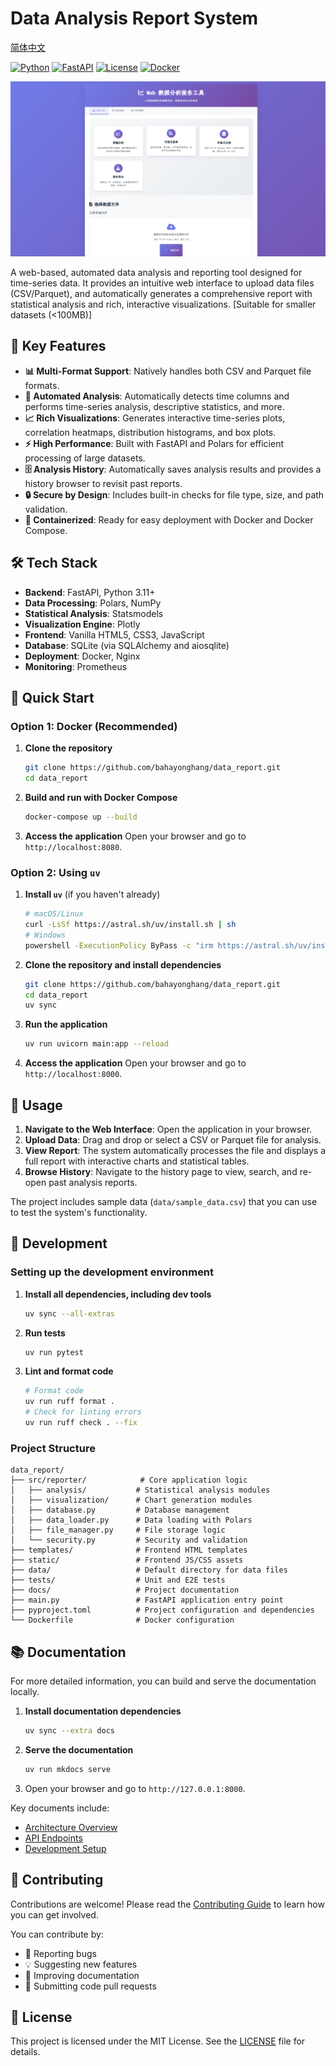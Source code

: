 # Data Analysis Report System

[简体中文](README_CN.md)

[![Python](https://img.shields.io/badge/Python-3.11+-blue.svg)](https://www.python.org/downloads/)
[![FastAPI](https://img.shields.io/badge/FastAPI-0.116+-green.svg)](https://fastapi.tiangolo.com/)
[![License](https://img.shields.io/badge/License-MIT-yellow.svg)](LICENSE)
[![Docker](https://img.shields.io/badge/Docker-Ready-blue.svg)](Dockerfile)

<div align="center">
  <img src="image/README/网页截图.png" width="600" alt="Web Interface Screenshot">
</div>

A web-based, automated data analysis and reporting tool designed for time-series data. It provides an intuitive web interface to upload data files (CSV/Parquet), and automatically generates a comprehensive report with statistical analysis and rich, interactive visualizations. [Suitable for smaller datasets (<100MB)]

## 🚀 Key Features

- **📊 Multi-Format Support**: Natively handles both CSV and Parquet file formats.
- **🤖 Automated Analysis**: Automatically detects time columns and performs time-series analysis, descriptive statistics, and more.
- **📈 Rich Visualizations**: Generates interactive time-series plots, correlation heatmaps, distribution histograms, and box plots.
- **⚡ High Performance**: Built with FastAPI and Polars for efficient processing of large datasets.
- **🗄️ Analysis History**: Automatically saves analysis results and provides a history browser to revisit past reports.
- **🔒 Secure by Design**: Includes built-in checks for file type, size, and path validation.
- **🐳 Containerized**: Ready for easy deployment with Docker and Docker Compose.

## 🛠️ Tech Stack

- **Backend**: FastAPI, Python 3.11+
- **Data Processing**: Polars, NumPy
- **Statistical Analysis**: Statsmodels
- **Visualization Engine**: Plotly
- **Frontend**: Vanilla HTML5, CSS3, JavaScript
- **Database**: SQLite (via SQLAlchemy and aiosqlite)
- **Deployment**: Docker, Nginx
- **Monitoring**: Prometheus

## 🚀 Quick Start

### Option 1: Docker (Recommended)

1.  **Clone the repository**
    ```bash
    git clone https://github.com/bahayonghang/data_report.git
    cd data_report
    ```
2.  **Build and run with Docker Compose**
    ```bash
    docker-compose up --build
    ```
3.  **Access the application**
    Open your browser and go to `http://localhost:8080`.

### Option 2: Using `uv`

1.  **Install `uv`** (if you haven't already)
    ```bash
    # macOS/Linux
    curl -LsSf https://astral.sh/uv/install.sh | sh
    # Windows
    powershell -ExecutionPolicy ByPass -c "irm https://astral.sh/uv/install.ps1 | iex"
    ```
2.  **Clone the repository and install dependencies**
    ```bash
    git clone https://github.com/bahayonghang/data_report.git
    cd data_report
    uv sync
    ```
3.  **Run the application**
    ```bash
    uv run uvicorn main:app --reload
    ```
4.  **Access the application**
    Open your browser and go to `http://localhost:8000`.

## 📖 Usage

1.  **Navigate to the Web Interface**: Open the application in your browser.
2.  **Upload Data**: Drag and drop or select a CSV or Parquet file for analysis.
3.  **View Report**: The system automatically processes the file and displays a full report with interactive charts and statistical tables.
4.  **Browse History**: Navigate to the history page to view, search, and re-open past analysis reports.

The project includes sample data (`data/sample_data.csv`) that you can use to test the system's functionality.

## 🔧 Development

### Setting up the development environment

1.  **Install all dependencies, including dev tools**
    ```bash
    uv sync --all-extras
    ```
2.  **Run tests**
    ```bash
    uv run pytest
    ```
3.  **Lint and format code**
    ```bash
    # Format code
    uv run ruff format .
    # Check for linting errors
    uv run ruff check . --fix
    ```

### Project Structure

```
data_report/
├── src/reporter/            # Core application logic
│   ├── analysis/           # Statistical analysis modules
│   ├── visualization/      # Chart generation modules
│   ├── database.py         # Database management
│   ├── data_loader.py      # Data loading with Polars
│   ├── file_manager.py     # File storage logic
│   └── security.py         # Security and validation
├── templates/              # Frontend HTML templates
├── static/                 # Frontend JS/CSS assets
├── data/                   # Default directory for data files
├── tests/                  # Unit and E2E tests
├── docs/                   # Project documentation
├── main.py                 # FastAPI application entry point
├── pyproject.toml          # Project configuration and dependencies
└── Dockerfile              # Docker configuration
```

## 📚 Documentation

For more detailed information, you can build and serve the documentation locally.

1.  **Install documentation dependencies**
    ```bash
    uv sync --extra docs
    ```
2.  **Serve the documentation**
    ```bash
    uv run mkdocs serve
    ```
3.  Open your browser and go to `http://127.0.0.1:8000`.

Key documents include:
- [Architecture Overview](docs/architecture/overview.md)
- [API Endpoints](docs/api/endpoints.md)
- [Development Setup](docs/development/setup.md)

## 🤝 Contributing

Contributions are welcome! Please read the [Contributing Guide](docs/development/contributing.md) to learn how you can get involved.

You can contribute by:
- 🐛 Reporting bugs
- 💡 Suggesting new features
- 📝 Improving documentation
- 🔧 Submitting code pull requests

## 📄 License

This project is licensed under the MIT License. See the [LICENSE](LICENSE) file for details.